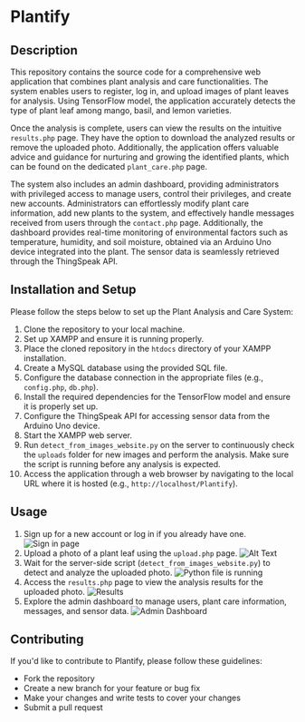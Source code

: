 # Plantify

## Description

This repository contains the source code for a comprehensive web application that combines plant analysis and care functionalities. The system enables users to register, log in, and upload images of plant leaves for analysis. Using TensorFlow model, the application accurately detects the type of plant leaf among mango, basil, and lemon varieties.

Once the analysis is complete, users can view the results on the intuitive `results.php` page. They have the option to download the analyzed results or remove the uploaded photo. Additionally, the application offers valuable advice and guidance for nurturing and growing the identified plants, which can be found on the dedicated `plant_care.php` page.

The system also includes an admin dashboard, providing administrators with privileged access to manage users, control their privileges, and create new accounts. Administrators can effortlessly modify plant care information, add new plants to the system, and effectively handle messages received from users through the `contact.php` page. Additionally, the dashboard provides real-time monitoring of environmental factors such as temperature, humidity, and soil moisture, obtained via an Arduino Uno device integrated into the plant. The sensor data is seamlessly retrieved through the ThingSpeak API.

## Installation and Setup

Please follow the steps below to set up the Plant Analysis and Care System:

1. Clone the repository to your local machine.
2. Set up XAMPP and ensure it is running properly.
3. Place the cloned repository in the `htdocs` directory of your XAMPP installation.
4. Create a MySQL database using the provided SQL file.
5. Configure the database connection in the appropriate files (e.g., `config.php`, `db.php`).
6. Install the required dependencies for the TensorFlow model and ensure it is properly set up.
7. Configure the ThingSpeak API for accessing sensor data from the Arduino Uno device.
8. Start the XAMPP web server.
9. Run `detect_from_images_website.py` on the server to continuously check the `uploads` folder for new images and perform the analysis. Make sure the script is running before any analysis is expected.
10. Access the application through a web browser by navigating to the local URL where it is hosted (e.g., `http://localhost/Plantify`).

## Usage

1. Sign up for a new account or log in if you already have one.
![Sign in page](relative_path_to_image)
2. Upload a photo of a plant leaf using the `upload.php` page.
![Alt Text](relative_path_to_image)
3. Wait for the server-side script (`detect_from_images_website.py`) to detect and analyze the uploaded photo.
![Python file is running](../Documents/detect_from_images_website.png)
4. Access the `results.php` page to view the analysis results for the uploaded photo.
![Results](relative_path_to_image)
5. Explore the admin dashboard to manage users, plant care information, messages, and sensor data.
![Admin Dashboard](relative_path_to_image)

## Contributing

If you'd like to contribute to Plantify, please follow these guidelines:
- Fork the repository
- Create a new branch for your feature or bug fix
- Make your changes and write tests to cover your changes
- Submit a pull request
